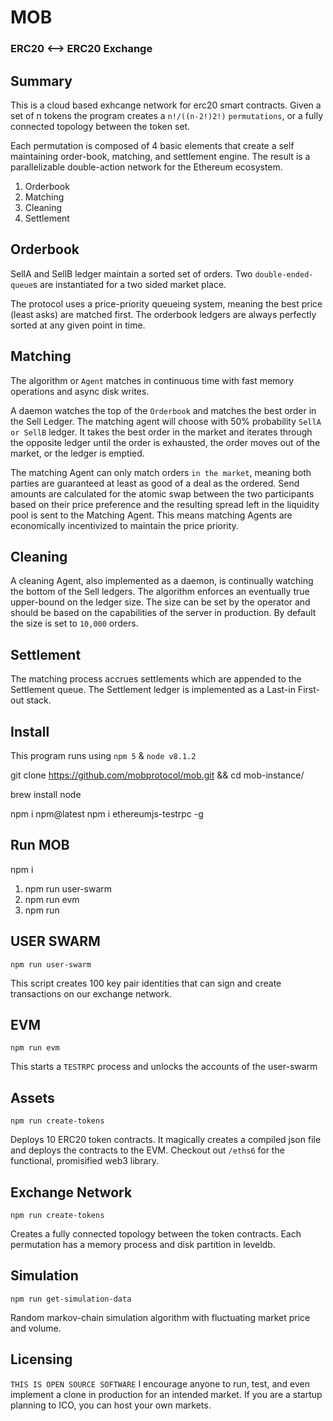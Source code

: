 # MOB

### ERC20 <--> ERC20 Exchange


## Summary

This is a cloud based exhcange network for erc20 smart contracts. Given a set of n tokens the program creates a `n!/((n-2!)2!)` `permutations`, or a fully connected topology between the token set.

Each permutation is composed of 4 basic elements that create a self maintaining order-book, matching, and settlement engine. The result is a parallelizable double-action network for the Ethereum ecosystem.

1. Orderbook
2. Matching
3. Cleaning
4. Settlement


## Orderbook

SellA and SellB ledger maintain a sorted set of orders. Two `double-ended-queue`s are instantiated for a two sided market place.

The protocol uses a price-priority queueing system, meaning the best price (least asks) are matched first. The orderbook ledgers are always perfectly sorted at any given point in time.


## Matching

The algorithm or `Agent` matches in continuous time with fast memory operations and async disk writes.

A daemon watches the top of the `Orderbook` and matches the best order in the Sell Ledger. The matching agent will choose with 50% probability `SellA or SellB` ledger. It takes the best order in the market and iterates through the opposite ledger until the order is exhausted, the order moves out of the market, or the ledger is emptied.

The matching Agent can only match orders `in the market`, meaning both parties are guaranteed at least as good of a deal as the ordered. Send amounts are calculated for the atomic swap between the two participants based on their price preference and the resulting spread left in the liquidity pool is sent to the Matching Agent. This means matching Agents are economically incentivized to maintain the price priority.


## Cleaning

A cleaning Agent, also implemented as a daemon, is continually watching the bottom of the Sell ledgers. The algorithm enforces an eventually true upper-bound on the ledger size. The size can be set by the operator and should be based on the capabilities of the server in production. By default the size is set to `10,000` orders.


## Settlement

The matching process accrues settlements which are appended to the Settlement queue. The Settlement ledger is implemented as a Last-in First-out stack.


## Install
This program runs using `npm 5` & `node v8.1.2`

git clone https://github.com/mobprotocol/mob.git && cd mob-instance/

brew install node

npm i npm@latest
npm i ethereumjs-testrpc -g


## Run MOB

npm i

1. npm run user-swarm
2. npm run evm
3. npm run


## USER SWARM

`npm run user-swarm`

This script creates 100 key pair identities that can sign and create transactions on our exchange network.


## EVM

`npm run evm`

This starts a `TESTRPC` process and unlocks the accounts of the user-swarm


## Assets
`npm run create-tokens`

Deploys 10 ERC20 token contracts. It magically creates a compiled json file and deploys the contracts to the EVM. Checkout out `/eths6` for the functional, promisified web3 library.


## Exchange Network
`npm run create-tokens`

Creates a fully connected topology between the token contracts. Each permutation has a memory process and disk partition in leveldb.


## Simulation
`npm run get-simulation-data`

Random markov-chain simulation algorithm with fluctuating market price and volume.


## Licensing
`THIS IS OPEN SOURCE SOFTWARE` I encourage anyone to run, test, and even implement a clone in production for an intended market. If you are a startup planning to ICO, you can host your own markets.
